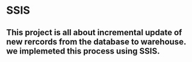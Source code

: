# SSIS
## This project is all about incremental update of new rercords from the database to warehouse. we implemeted this process using SSIS.


